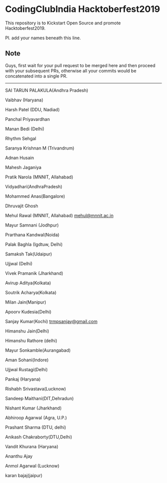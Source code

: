 CodingClubIndia Hacktoberfest2019
==================================================================================

This repository is to Kickstart Open Source and promote Hacktoberfest2019.

Pl. add your names beneath this line.

Note
----
Guys, first wait for your pull request to be merged here and then proceed with your subsequent PRs,
otherwise all your commits would be concatenated into a single PR.  
 
 ---------------------------------------------------------------------------------
SAI TARUN PALAKULA(Andhra Pradesh)

Vaibhav (Haryana)

Harsh Patel (DDU, Nadiad)

Panchal Priyavardhan

Manan Bedi (Delhi)

Rhythm Sehgal

Saranya Krishnan M (Trivandrum)

Adnan Husain 

Mahesh Jaganiya

 Pratik Narola (MNNIT, Allahabad)

 Vidyadhari(AndhraPradesh)

 Mohammed Anas(Bangalore)
 
 Dhruvajit Ghosh 

Mehul Rawal (MNNIT, Allahabad)  mehul@mnnit.ac.in

Mayur Samnani (Jodhpur)

Prarthana Kandwal(Noida)

Palak Baghla (Igdtuw, Delhi)

Samaksh Tak(Udaipur)

Ujjwal (Delhi)

Vivek Pramanik (Jharkhand)

Avirup Aditya(Kolkata)

Soutrik Acharya(Kolkata)


Milan Jain(Manipur)


Apoorv Kudesia(Delhi)


Sanjay Kumar(Kochi) trmpsanjay@gmail.com


Himanshu Jain(Delhi)


Himanshu Rathore (delhi)


Mayur Sonkamble(Aurangabad)


Aman Sohani(Indore)


Ujjwal Rustagi(Delhi)


Pankaj  (Haryana)


Rishabh Srivastava(Lucknow)


Sandeep Maithani(DIT,Dehradun)


Nishant Kumar (Jharkhand)


Abhiroop Agarwal (Agra, U.P.)


Prashant Sharma (DTU, delhi)



Anikash Chakraborty(DTU,Delhi)


Vandit Khurana (Haryana)


Ananthu Ajay

Anmol Agarwal (Lucknow)

karan bajaj(jaipur)
